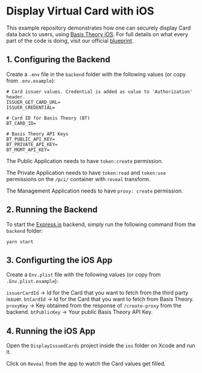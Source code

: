 # Display Virtual Card with iOS

This example repository demonstrates how one can securely display Card data back to users, using [Basis Theory iOS](https://developers.basistheory.com/docs/sdks/mobile/ios).
For full details on what every part of the code is doing, visit our official [blueprint](https://developers.basistheory.com/docs/blueprints/cards/display-virtual-cards).

## 1. Configuring the Backend

Create a `.env` file in the `backend` folder with the following values (or copy from `.env.example`):

```shell
# Card issuer values. Credential is added as value to 'Authorization' header.
ISSUER_GET_CARD_URL=
ISSUER_CREDENTIAL=

# Card ID for Basis Theory (BT)
BT_CARD_ID=

# Basis Theory API Keys
BT_PUBLIC_API_KEY=
BT_PRIVATE_API_KEY=
BT_MGMT_API_KEY=
```

The Public Application needs to have `token:create` permission.

The Private Application needs to have `token:read` and `token:use` permissions on the `/pci/` container with `reveal` transform.

The Management Application needs to have `proxy: create` permission.

## 2. Running the Backend

To start the [Express.js](https://expressjs.com/) backend, simply run the following command from the `backend` folder:

```shell
yarn start
```

## 3. Configurting the iOS App

Create a `Env.plist` file with the following values (or copy from `.Env.plist.example`):

`issuerCardId` -> Id for the Card that you want to fetch from the third party issuer.
`btCardId` -> Id for the Card that you want to fetch from Basis Theory.
`proxyKey` -> Key obtained from the response of `/create-proxy` from the backend.
`btPublicKey` -> Your public Basis Theory API Key.

## 4. Running the iOS App

Open the `DisplayIssuedCards` project inside the `ios` folder on Xcode and run it.

Click on `Reveal` from the app to watch the Card values get filled.